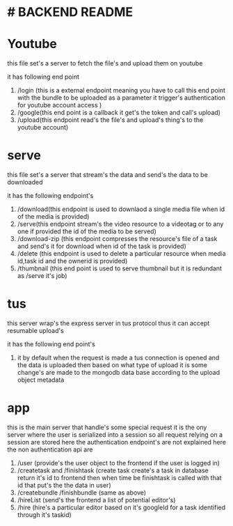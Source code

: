 # # BACKEND README
# Youtube 
this file set's a server to fetch the file's and upload them on youtube
 
it has following end point 
1. /login (this is a external endpoint meaning you have to call this end point with the bundle to be uploaded as a parameter
it trigger's authentication for youtube account access
)
2. /google(this end point is a callback it get's the token and call's upload)
3. /upload(this endpoint read's the file's and upload's thing's to the youtube account)


# serve
this file set's a server that stream's the data and send's the data to be downloaded

it has the following endpoint's

1. /download(this endpoint is used to downlaod a single media file when id of the media is provided)
2. /serve(this endpoint stream's the video resource to a videotag or to any one if provided the id of the media to be served)
3. /download-zip (this endpoint compresses the resource's file of a task and send's it for download when id of the task is provided)
4. /delete (this endpoint is used to delete a particular resource when media id,task id and the ownerid is provided)
5. /thumbnail (this end point is used to serve thumbnail but it is redundant as /serve it's job)

# tus

this server wrap's the express server in tus protocol thus it can accept resumable upload's

it has the following end point's

1. it by default when the request is made  a tus connection is opened and the data is uploaded
then based on what type of upload it is some change's are made to the mongodb data base according to the upload object metadata

# app
 
this is the main server that handle's some special request 
it is the ony server where  the user is serialized into a session so all request relying on a session are stored here
the authentication endpoint's are not explained here
the non authentication api are

1. /user (provide's the user object to the frontend if the user is logged in)
2. /createtask and /finishtask (create task create's a task in database return it's id to frontend then when time be finishtask is called with that id that put's the the data in user)
3. /createbundle /finishbundle (same as above)
4. /hireList (send's the frontend a list of potential  editor's)
5. /hire (hire's a particular editor based on it's googleId for a task identified through it's taskid)
